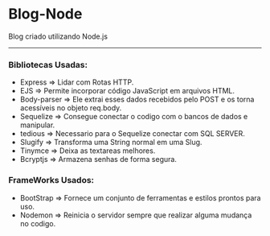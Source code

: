 # Blog-Node
Blog criado utilizando Node.js
<hr>
<h3>Bibliotecas Usadas:</h3>

<ul>
<li>Express => Lidar com Rotas HTTP.</li>
<li>EJS => Permite incorporar código JavaScript em arquivos HTML.</li>
<li>Body-parser => Ele extrai esses dados recebidos pelo POST e os torna acessíveis no objeto req.body.</li>
<li>Sequelize => Consegue conectar o codigo com o bancos de dados e manipular.</li>
<li>tedious => Necessario para o Sequelize conectar com SQL SERVER.</li>
<li>Slugify => Transforma uma String normal em uma Slug.</li>
<li>Tinymce => Deixa as textareas melhores.</li>
<li>Bcryptjs => Armazena senhas de forma segura.</li>
</ul>

<h3>FrameWorks Usados:</h3>

<ul>
<li>BootStrap => Fornece um conjunto de ferramentas e estilos prontos para uso.</li>
<li>Nodemon => Reinicia o servidor sempre que realizar alguma mudança no codigo.</li>
</ul>
